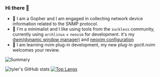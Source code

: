 ### Hi there 👋

- 🔭  I am a Gopher and I am engaged in collecting network device information related to the SNMP protocol.
- 🌱  I'm a minimalist and I like using tools from the `suckless` community, currently using `archlinux` + `neovim` for development. it's my [dwm(dynamic window manager)](https://github.com/BYT0723/dwm) and [neovim configuration](https://github.com/BYT0723/nvim)
- 🤔  I am learning nvim plug-in development, my new plug-in goctl.nvim welcomes your review.
<!--
- 👯 I’m looking to collaborate on ...
- 💬 Ask me about ...
- 📫 How to reach me: ...
- 😄 Pronouns: ...
- ⚡ Fun fact: ...
-->


![Summary](http://github-profile-summary-cards.vercel.app/api/cards/profile-details?username=BYT0723&theme=github)

![tyler's GitHub stats](https://github-readme-stats.vercel.app/api?username=BYT0723&show_icons=true)
[![Top Langs](https://github-readme-stats.vercel.app/api/top-langs/?username=BYT0723&layout=compact&exclude_repo=BYT0723,dotfile,wallpapers,blog,byt0723.github.io,dwm,st,nvim)](https://github.com/anuraghazra/github-readme-stats)  
